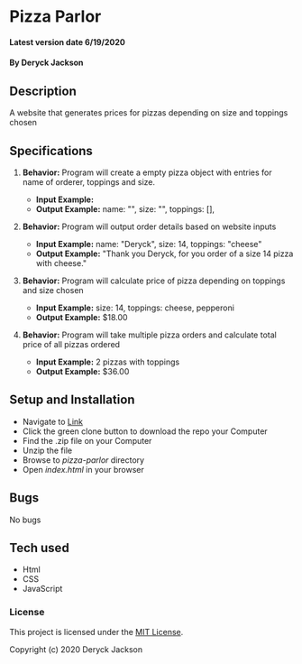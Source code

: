 # Pizza Parlor

#### Latest version date 6/19/2020

#### By Deryck Jackson

## Description

A website that generates prices for pizzas depending on size and toppings chosen

## Specifications

1. **Behavior:** Program will create a empty pizza object with entries for name of orderer, toppings and size.
    * **Input Example:**
    * **Output Example:** name: "", size: "", toppings: [], 

2. **Behavior:** Program will output order details based on website inputs
    * **Input Example:** name: "Deryck", size: 14, toppings: "cheese"
    * **Output Example:** "Thank you Deryck, for you order of a size 14 pizza with cheese."

3. **Behavior:** Program will calculate price of pizza depending on toppings and size chosen
    * **Input Example:** size: 14, toppings: cheese, pepperoni
    * **Output Example:** $18.00

4. **Behavior:** Program will take multiple pizza orders and calculate total price of all pizzas ordered
    * **Input Example:** 2 pizzas with toppings
    * **Output Example:** $36.00

## Setup and Installation

* Navigate to [Link]()
* Click the green clone button to download the repo your Computer
* Find the .zip file on your Computer
* Unzip the file
* Browse to _pizza-parlor_ directory
* Open _index.html_ in your browser

## Bugs

No bugs

## Tech used

* Html
* CSS
* JavaScript

### License

This project is licensed under the [MIT License](https://opensource.org/licenses/MIT).

Copyright (c) 2020 Deryck Jackson
